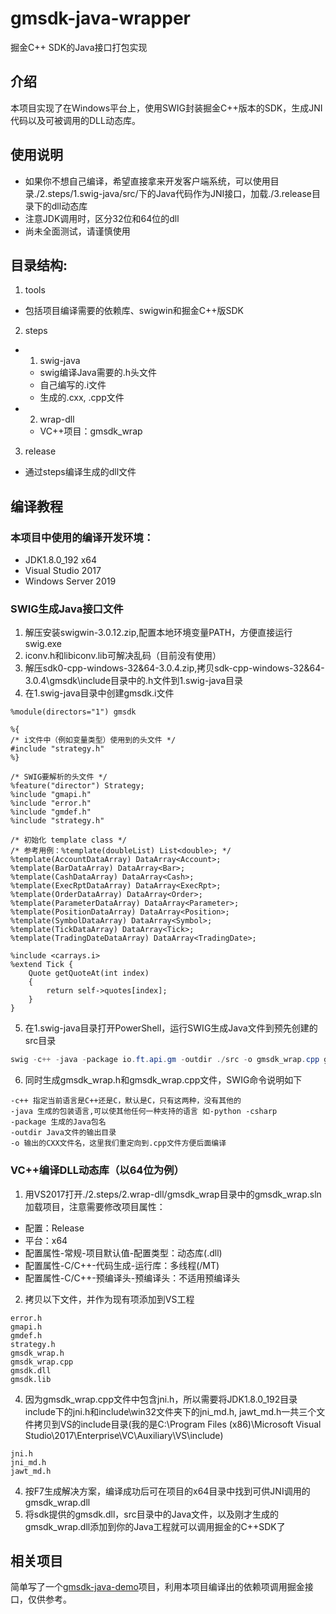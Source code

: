# gmsdk-java-wrapper
掘金C++ SDK的Java接口打包实现

## 介绍
本项目实现了在Windows平台上，使用SWIG封装掘金C++版本的SDK，生成JNI代码以及可被调用的DLL动态库。

## 使用说明
- 如果你不想自己编译，希望直接拿来开发客户端系统，可以使用目录./2.steps/1.swig-java/src/下的Java代码作为JNI接口，加载./3.release目录下的dll动态库
- 注意JDK调用时，区分32位和64位的dll
- 尚未全面测试，请谨慎使用

## 目录结构:
1. tools
- 包括项目编译需要的依赖库、swigwin和掘金C++版SDK
2. steps
- 1. swig-java
    - swig编译Java需要的.h头文件
    - 自己编写的.i文件
    - 生成的.cxx, .cpp文件
- 2. wrap-dll
    - VC++项目：gmsdk_wrap 
3. release
- 通过steps编译生成的dll文件

## 编译教程
### 本项目中使用的编译开发环境：
- JDK1.8.0_192 x64
- Visual Studio 2017
- Windows Server 2019
### SWIG生成Java接口文件
1. 解压安装swigwin-3.0.12.zip,配置本地环境变量PATH，方便直接运行swig.exe
2. iconv.h和libiconv.lib可解决乱码（目前没有使用）
3. 解压sdk0-cpp-windows-32&64-3.0.4.zip,拷贝sdk-cpp-windows-32&64-3.0.4\gmsdk\include目录中的.h文件到1.swig-java目录
4. 在1.swig-java目录中创建gmsdk.i文件
```
%module(directors="1") gmsdk
 
%{
/* i文件中（例如变量类型）使用到的头文件 */
#include "strategy.h"
%}

/* SWIG要解析的头文件 */
%feature("director") Strategy;
%include "gmapi.h"
%include "error.h"
%include "gmdef.h"
%include "strategy.h"

/* 初始化 template class */
/* 参考用例：%template(doubleList) List<double>; */
%template(AccountDataArray) DataArray<Account>;
%template(BarDataArray) DataArray<Bar>;
%template(CashDataArray) DataArray<Cash>;
%template(ExecRptDataArray) DataArray<ExecRpt>;
%template(OrderDataArray) DataArray<Order>;
%template(ParameterDataArray) DataArray<Parameter>;
%template(PositionDataArray) DataArray<Position>;
%template(SymbolDataArray) DataArray<Symbol>;
%template(TickDataArray) DataArray<Tick>;
%template(TradingDateDataArray) DataArray<TradingDate>;

%include <carrays.i>
%extend Tick { 
	Quote getQuoteAt(int index) 
	{
		return self->quotes[index];
	}
}

```
5. 在1.swig-java目录打开PowerShell，运行SWIG生成Java文件到预先创建的src目录
```PowerShell
swig -c++ -java -package io.ft.api.gm -outdir ./src -o gmsdk_wrap.cpp gmsdk.i
```
6. 同时生成gmsdk_wrap.h和gmsdk_wrap.cpp文件，SWIG命令说明如下
```
-c++ 指定当前语言是C++还是C，默认是C，只有这两种，没有其他的
-java 生成的包装语言,可以使其他任何一种支持的语言 如-python -csharp
-package 生成的Java包名
-outdir Java文件的输出目录
-o 输出的CXX文件名，这里我们重定向到.cpp文件方便后面编译
```
### VC++编译DLL动态库（以64位为例）
1. 用VS2017打开./2.steps/2.wrap-dll/gmsdk_wrap目录中的gmsdk_wrap.sln加载项目，注意需要修改项目属性：
- 配置：Release
- 平台：x64
- 配置属性-常规-项目默认值-配置类型：动态库(.dll)
- 配置属性-C/C++-代码生成-运行库：多线程(/MT)
- 配置属性-C/C++-预编译头-预编译头：不适用预编译头
2. 拷贝以下文件，并作为现有项添加到VS工程
```
error.h
gmapi.h
gmdef.h
strategy.h
gmsdk_wrap.h
gmsdk_wrap.cpp
gmsdk.dll
gmsdk.lib
```
4. 因为gmsdk_wrap.cpp文件中包含jni.h，所以需要将JDK1.8.0_192目录include下的jni.h和include\win32文件夹下的jni_md.h, jawt_md.h一共三个文件拷贝到VS的include目录(我的是C:\Program Files (x86)\Microsoft Visual Studio\2017\Enterprise\VC\Auxiliary\VS\include)
```
jni.h
jni_md.h
jawt_md.h
```
4. 按F7生成解决方案，编译成功后可在项目的x64目录中找到可供JNI调用的gmsdk_wrap.dll
5. 将sdk提供的gmsdk.dll，src目录中的Java文件，以及刚才生成的gmsdk_wrap.dll添加到你的Java工程就可以调用掘金的C++SDK了

## 相关项目
简单写了一个[gmsdk-java-demo](https://github.com/harryzzp/gmsdk-java-demo)项目，利用本项目编译出的依赖项调用掘金接口，仅供参考。
